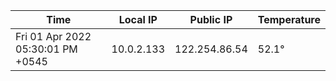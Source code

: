 | Time     | Local IP | Public IP | Temperature |
| ----------- | ----------- | ----------- | ----------- |
| Fri 01 Apr 2022 05:30:01 PM +0545      | 10.0.2.133     | 122.254.86.54  | 52.1° |
